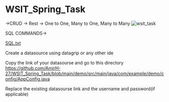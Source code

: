 # WSIT_Spring_Task
->CRUD
-> Rest
-> One to One, Many to One, Many to Many 
![wsit_task](https://user-images.githubusercontent.com/65022657/189900954-144568e1-fe67-40b5-ba60-e3336ba44288.png)


SQL COMMANDS->

[SQL.txt](https://github.com/AmirH-27/WSIT_Spring_Task/files/9562538/SQL.txt)


Create a datasource using datagrip or any other ide

Copy the link of your datasourse and go to this directory https://github.com/AmirH-27/WSIT_Spring_Task/blob/main/demo/src/main/java/com/example/demo/config/AppConfig.java

Replace the existing datasourse link and the username and password(if applicable)

